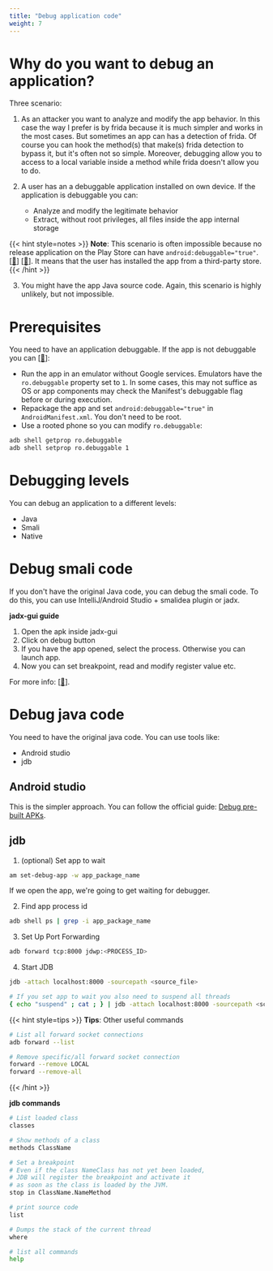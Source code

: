 ```yaml
---
title: "Debug application code"
weight: 7
---
```


# Why do you want to debug an application?

Three scenario:

1. As an attacker you want to analyze and modify the app behavior. In this case the way I prefer is by frida because it is much simpler and works in the most cases. But sometimes an app can has a detection of frida. Of course you can hook the method(s) that make(s) frida detection to bypass it, but it's often not so simple. Moreover, debugging allow you to access to a local variable inside a method while frida doesn't allow you to do.

2. A user has an a debuggable application installed on own device. If the application is debuggable you can:
    - Analyze and modify the legitimate behavior
    - Extract, without root privileges, all files inside the app internal storage

{{< hint style=notes >}}
**Note**: This scenario is often impossible because no release application on the Play Store can have `android:debuggable="true"`. \[[🔗](https://developer.android.com/studio/publish/preparing.html#turn-off-debugging)] \[[🔗](https://stackoverflow.com/questions/53030583/uploaded-a-debuggable-apk-to-google-play)]. It means that the user has installed the app from a third-party store.
{{< /hint >}}

3. You might have the app Java source code. Again, this scenario is highly unlikely, but not impossible.


# Prerequisites

You need to have an application debuggable. If the app is not debuggable you can \[[🔗](https://www.pnfsoftware.com/jeb/manual/android-debugging/#debugging-non-debuggable-apps)]:

* Run the app in an emulator without Google services. Emulators have the `ro.debuggable` property set to `1`. In some cases, this may not suffice as OS or app components may check the Manifest's debuggable flag before or during execution.
* Repackage the app and set `android:debuggable="true"` in `AndroidManifest.xml`. You don't need to be root.
* Use a rooted phone so you can modify `ro.debuggable`:
```sh
adb shell getprop ro.debuggable
adb shell setprop ro.debuggable 1
```

# Debugging levels

You can debug an application to a different levels:

- Java
- Smali
- Native

# Debug smali code

If you don't have the original Java code, you can debug the smali code. To do this, you can use IntelliJ/Android Studio + smalidea plugin or jadx.

**jadx-gui guide**

1. Open the apk inside jadx-gui
2. Click on debug button
3. If you have the app opened, select the process. Otherwise you can launch app.
4. Now you can set breakpoint, read and modify register value etc.

For more info: \[[🔗](https://github.com/skylot/jadx/wiki/Smali-debugger)].

# Debug java code

You need to have the original java code. You can use tools like: 
* Android studio
* jdb

## Android studio

This is the simpler approach. You can follow the official guide: [Debug pre-built APKs](https://github.com/skylot/jadx/wiki/Smali-debugger).


## jdb

1. (optional) Set app to wait
```sh
am set-debug-app -w app_package_name
```
If we open the app, we're going to get waiting for debugger.

2. Find app process id
```sh
adb shell ps | grep -i app_package_name
```

3. Set Up Port Forwarding 
```sh
adb forward tcp:8000 jdwp:<PROCESS_ID>
```

4. Start JDB
```sh
jdb -attach localhost:8000 -sourcepath <source_file>

# If you set app to wait you also need to suspend all threads
{ echo "suspend" ; cat ; } | jdb -attach localhost:8000 -sourcepath <source_file>
```

{{< hint style=tips >}}
**Tips**: Other useful commands 
```sh
# List all forward socket connections
adb forward --list

# Remove specific/all forward socket connection
forward --remove LOCAL
forward --remove-all
```
{{< /hint >}}


**jdb commands**

```sh
# List loaded class
classes

# Show methods of a class
methods ClassName

# Set a breakpoint
# Even if the class NameClass has not yet been loaded,
# JDB will register the breakpoint and activate it 
# as soon as the class is loaded by the JVM.
stop in ClassName.NameMethod

# print source code
list

# Dumps the stack of the current thread
where

# list all commands
help
```